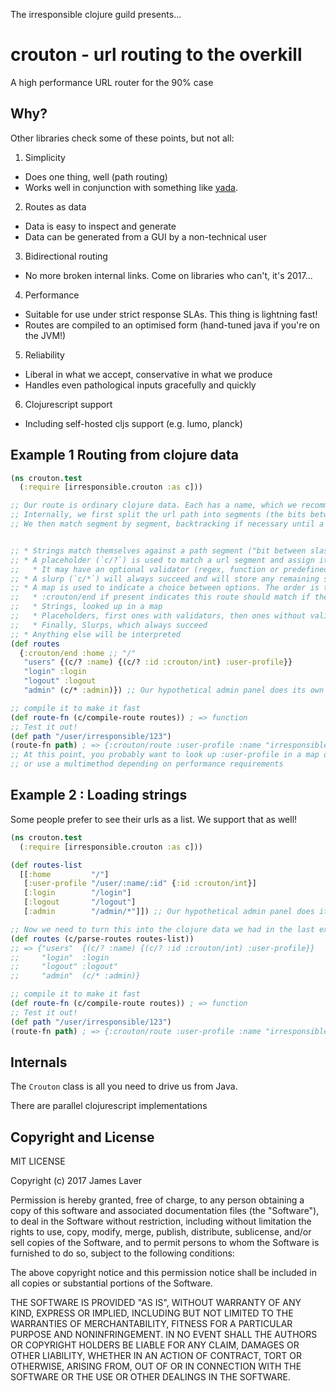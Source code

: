 The irresponsible clojure guild presents...

# crouton - url routing to the overkill

A high performance URL router for the 90% case

## Why?

Other libraries check some of these points, but not all:

1. Simplicity

* Does one thing, well (path routing)
* Works well in conjunction with something like [yada](https://github.com/juxt/yada/).

2. Routes as data

* Data is easy to inspect and generate
* Data can be generated from a GUI by a non-technical user

3. Bidirectional routing

* No more broken internal links. Come on libraries who can't, it's 2017...

4. Performance

* Suitable for use under strict response SLAs. This thing is lightning fast!
* Routes are compiled to an optimised form (hand-tuned java if you're on the JVM!)

5. Reliability

* Liberal in what we accept, conservative in what we produce
* Handles even pathological inputs gracefully and quickly

6. Clojurescript support

* Including self-hosted cljs support (e.g. lumo, planck)

## Example 1 Routing from clojure data

```clojure
(ns crouton.test
  (:require [irresponsible.crouton :as c]))

;; Our route is ordinary clojure data. Each has a name, which we recommend be a keyword.
;; Internally, we first split the url path into segments (the bits between the slashes)
;; We then match segment by segment, backtracking if necessary until a route matches


;; * Strings match themselves against a path segment ("bit between slashes")
;; * A placeholder (`c/?`) is used to match a url segment and assign it a name
;;   * It may have an optional validator (regex, function or predefined (keyword))
;; * A slurp (`c/*`) will always succeed and will store any remaining segments
;; * A map is used to indicate a choice between options. The order is this:
;;   * :crouton/end if present indicates this route should match if there are no more url segments
;;   * Strings, looked up in a map
;;   * Placeholders, first ones with validators, then ones without validators
;;   * Finally, Slurps, which always succeed
;; * Anything else will be interpreted
(def routes
  {:crouton/end :home ;; "/"
   "users" {(c/? :name) {(c/? :id :crouton/int) :user-profile}}
   "login" :login
   "logout" :logout
   "admin" (c/* :admin)}) ;; Our hypothetical admin panel does its own thing

;; compile it to make it fast
(def route-fn (c/compile-route routes)) ; => function
;; Test it out!
(def path "/user/irresponsible/123")
(route-fn path) ; => {:crouton/route :user-profile :name "irresponsible" :id 123}
;; At this point, you probably want to look up :user-profile in a map of functions
;; or use a multimethod depending on performance requirements
```

## Example 2 : Loading strings

Some people prefer to see their urls as a list. We support that as well!

```clojure
(ns crouton.test
  (:require [irresponsible.crouton :as c]))

(def routes-list
  [[:home         "/"]
   [:user-profile "/user/:name/:id" {:id :crouton/int}]
   [:login        "/login"]
   [:logout       "/logout"]
   [:admin        "/admin/*"]]) ;; Our hypothetical admin panel does its own thing

;; Now we need to turn this into the clojure data we had in the last example
(def routes (c/parse-routes routes-list))
;; => {"users"  {(c/? :name) {(c/? :id :crouton/int) :user-profile}}
;;     "login"  :login
;;     "logout" :logout"
;;     "admin"  (c/* :admin)}

;; compile it to make it fast
(def route-fn (c/compile-route routes)) ; => function
;; Test it out!
(def path "/user/irresponsible/123")
(route-fn path) ; => {:crouton/route :user-profile :name "irresponsible" :id 123}
```

## Internals

The `Crouton` class is all you need to drive us from Java.

There are parallel clojurescript implementations

## Copyright and License

MIT LICENSE

Copyright (c) 2017 James Laver

Permission is hereby granted, free of charge, to any person obtaining a copy of this software and associated documentation files (the "Software"), to deal in the Software without restriction, including without limitation the rights to use, copy, modify, merge, publish, distribute, sublicense, and/or sell copies of the Software, and to permit persons to whom the Software is furnished to do so, subject to the following conditions:

The above copyright notice and this permission notice shall be included in all copies or substantial portions of the Software.

THE SOFTWARE IS PROVIDED "AS IS", WITHOUT WARRANTY OF ANY KIND, EXPRESS OR IMPLIED, INCLUDING BUT NOT LIMITED TO THE WARRANTIES OF MERCHANTABILITY, FITNESS FOR A PARTICULAR PURPOSE AND NONINFRINGEMENT. IN NO EVENT SHALL THE AUTHORS OR COPYRIGHT HOLDERS BE LIABLE FOR ANY CLAIM, DAMAGES OR OTHER LIABILITY, WHETHER IN AN ACTION OF CONTRACT, TORT OR OTHERWISE, ARISING FROM, OUT OF OR IN CONNECTION WITH THE SOFTWARE OR THE USE OR OTHER DEALINGS IN THE SOFTWARE.

